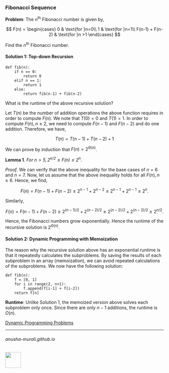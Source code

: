 ### Fibonacci Sequence

**Problem**: The $n^{\text{th}}$ Fibonacci number is given by,

$$
F(n) = 
\begin{cases}
0 & \text{for }n=0\\
1 & \text{for }n=1\\
F(n-1) + F(n-2) & \text{for }n >1
\end{cases}
$$

Find the $n^{\text{th}}$ Fibonacci number.

#### Solution 1: Top-down Recursion

```
def fib(n):
    if n == 0:
        return 0
    elif n == 1:
        return 1
    else:
        return fib(n-1) + fib(n-2)
```

What is the runtime of the above recursive solution?

Let $T(n)$ be the number of addition operations the above function requires in order to compute $F(n)$. We note that $T(0) = 0$ and $T(1) = 1$. In order to compute $F(n), n \geq 2$, we need to compute $F(n-1)$ and $F(n-2)$ and do one addition. Therefore, we have,

$$
T(n) = T(n-1) + T(n-2) + 1
$$

We can prove by induction that $F(n) = 2^{\Theta(n)}$.

**Lemma 1**. *For $n > 5, 2^{n/2} \leq F(n) \leq 2^n$*.

*Proof*. We can verify that the above inequality for the base cases of $n=6$ and $n=7$.  Now, let us assume that the above inequality holds for all $F(n), n \geq 6$. Hence, we find,

$$
F(n) = F(n-1) + F(n-2) \leq 2^{n-1} + 2^{n-2} \leq  2^{n-1} + 2^{n-1} \leq 2^n.
$$

Similarly,

$$
F(n) = F(n-1) + F(n-2) \geq 2^{(n-1)/2} + 2^{(n-2)/2} \geq  2^{(n-2)/2} + 2^{(n-2)/2} \geq 2^{n/2}.
$$

Hence, the Fibonacci numbers grow exponentially. Hence the runtime of the recursive solution is $2^{\Theta(n)}$.

#### Solution 2: Dynamic Programming with Memoization

The reason why the recursive solution above has an exponential runtime is that it repeatedly calculates the subproblems. By saving the results of each subproblem in an array (memoization), we can avoid repeated calculations of the subproblems. We now have the following solution:

```
def fib(n):
    f = [0, 1]
    for i in range(2, n+1):
        f.append(f[i-1] + f[i-2])
    return f[n]
```

**Runtime**: Unlike Solution 1, the memoized version above solves each subproblem only once. Since there are only $n-1$ additions, the runtime is $O(n)$.

[Dynamic Programming Problems](./problems.md)

* * *
###### anusha-murali.github.io

<img src="https://github.com/anusha-murali/anusha-murali.github.io/assets/111596338/639243aa-2857-4595-a65a-7852762bb002" width="50" height="50"/>
